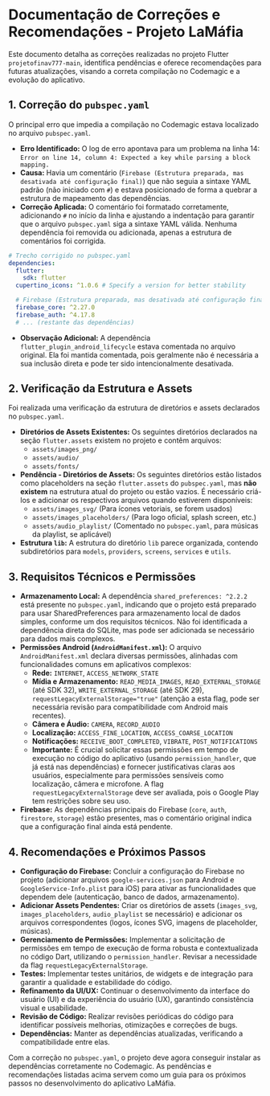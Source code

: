 # Documentação de Correções e Recomendações - Projeto LaMáfia

Este documento detalha as correções realizadas no projeto Flutter `projetofinav777-main`, identifica pendências e oferece recomendações para futuras atualizações, visando a correta compilação no Codemagic e a evolução do aplicativo.

## 1. Correção do `pubspec.yaml`

O principal erro que impedia a compilação no Codemagic estava localizado no arquivo `pubspec.yaml`.

*   **Erro Identificado:** O log de erro apontava para um problema na linha 14: `Error on line 14, column 4: Expected a key while parsing a block mapping.`
*   **Causa:** Havia um comentário (`Firebase (Estrutura preparada, mas desativada até configuração final)`) que não seguia a sintaxe YAML padrão (não iniciado com `#`) e estava posicionado de forma a quebrar a estrutura de mapeamento das dependências.
*   **Correção Aplicada:** O comentário foi formatado corretamente, adicionando `#` no início da linha e ajustando a indentação para garantir que o arquivo `pubspec.yaml` siga a sintaxe YAML válida. Nenhuma dependência foi removida ou adicionada, apenas a estrutura de comentários foi corrigida.

```yaml
# Trecho corrigido no pubspec.yaml
dependencies:
  flutter:
    sdk: flutter
  cupertino_icons: ^1.0.6 # Specify a version for better stability

  # Firebase (Estrutura preparada, mas desativada até configuração final)
  firebase_core: ^2.27.0
  firebase_auth: ^4.17.8
  # ... (restante das dependências)
```

*   **Observação Adicional:** A dependência `flutter_plugin_android_lifecycle` estava comentada no arquivo original. Ela foi mantida comentada, pois geralmente não é necessária a sua inclusão direta e pode ter sido intencionalmente desativada.

## 2. Verificação da Estrutura e Assets

Foi realizada uma verificação da estrutura de diretórios e assets declarados no `pubspec.yaml`.

*   **Diretórios de Assets Existentes:** Os seguintes diretórios declarados na seção `flutter.assets` existem no projeto e contêm arquivos:
    *   `assets/images_png/`
    *   `assets/audio/`
    *   `assets/fonts/`
*   **Pendência - Diretórios de Assets:** Os seguintes diretórios estão listados como placeholders na seção `flutter.assets` do `pubspec.yaml`, mas **não existem** na estrutura atual do projeto ou estão vazios. É necessário criá-los e adicionar os respectivos arquivos quando estiverem disponíveis:
    *   `assets/images_svg/` (Para ícones vetoriais, se forem usados)
    *   `assets/images_placeholders/` (Para logo oficial, splash screen, etc.)
    *   `assets/audio_playlist/` (Comentado no `pubspec.yaml`, para músicas da playlist, se aplicável)
*   **Estrutura `lib`:** A estrutura do diretório `lib` parece organizada, contendo subdiretórios para `models`, `providers`, `screens`, `services` e `utils`.

## 3. Requisitos Técnicos e Permissões

*   **Armazenamento Local:** A dependência `shared_preferences: ^2.2.2` está presente no `pubspec.yaml`, indicando que o projeto está preparado para usar SharedPreferences para armazenamento local de dados simples, conforme um dos requisitos técnicos. Não foi identificada a dependência direta do SQLite, mas pode ser adicionada se necessário para dados mais complexos.
*   **Permissões Android (`AndroidManifest.xml`):** O arquivo `AndroidManifest.xml` declara diversas permissões, alinhadas com funcionalidades comuns em aplicativos complexos:
    *   **Rede:** `INTERNET`, `ACCESS_NETWORK_STATE`
    *   **Mídia e Armazenamento:** `READ_MEDIA_IMAGES`, `READ_EXTERNAL_STORAGE` (até SDK 32), `WRITE_EXTERNAL_STORAGE` (até SDK 29), `requestLegacyExternalStorage="true"` (atenção a esta flag, pode ser necessária revisão para compatibilidade com Android mais recentes).
    *   **Câmera e Áudio:** `CAMERA`, `RECORD_AUDIO`
    *   **Localização:** `ACCESS_FINE_LOCATION`, `ACCESS_COARSE_LOCATION`
    *   **Notificações:** `RECEIVE_BOOT_COMPLETED`, `VIBRATE`, `POST_NOTIFICATIONS`
    *   **Importante:** É crucial solicitar essas permissões em tempo de execução no código do aplicativo (usando `permission_handler`, que já está nas dependências) e fornecer justificativas claras aos usuários, especialmente para permissões sensíveis como localização, câmera e microfone. A flag `requestLegacyExternalStorage` deve ser avaliada, pois o Google Play tem restrições sobre seu uso.
*   **Firebase:** As dependências principais do Firebase (`core`, `auth`, `firestore`, `storage`) estão presentes, mas o comentário original indica que a configuração final ainda está pendente.

## 4. Recomendações e Próximos Passos

*   **Configuração do Firebase:** Concluir a configuração do Firebase no projeto (adicionar arquivos `google-services.json` para Android e `GoogleService-Info.plist` para iOS) para ativar as funcionalidades que dependem dele (autenticação, banco de dados, armazenamento).
*   **Adicionar Assets Pendentes:** Criar os diretórios de assets (`images_svg`, `images_placeholders`, `audio_playlist` se necessário) e adicionar os arquivos correspondentes (logos, ícones SVG, imagens de placeholder, músicas).
*   **Gerenciamento de Permissões:** Implementar a solicitação de permissões em tempo de execução de forma robusta e contextualizada no código Dart, utilizando o `permission_handler`. Revisar a necessidade da flag `requestLegacyExternalStorage`.
*   **Testes:** Implementar testes unitários, de widgets e de integração para garantir a qualidade e estabilidade do código.
*   **Refinamento da UI/UX:** Continuar o desenvolvimento da interface do usuário (UI) e da experiência do usuário (UX), garantindo consistência visual e usabilidade.
*   **Revisão de Código:** Realizar revisões periódicas do código para identificar possíveis melhorias, otimizações e correções de bugs.
*   **Dependências:** Manter as dependências atualizadas, verificando a compatibilidade entre elas.

Com a correção no `pubspec.yaml`, o projeto deve agora conseguir instalar as dependências corretamente no Codemagic. As pendências e recomendações listadas acima servem como um guia para os próximos passos no desenvolvimento do aplicativo LaMáfia.


